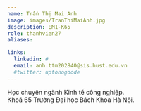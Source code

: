```yaml
---
name: Trần Thị Mai Anh
image: images/TranThiMaiAnh.jpg
description: EM1-K65
role: thanhvien27
aliases:

links:
  linkedin: #
  email: anh.ttm202840@sis.hust.edu.vn
  #twitter: uptonogoode
---
```


Học chuyên ngành Kinh tế công nghiệp.
<br>
Khoá 65 Trường Đại học Bách Khoa Hà Nội.
